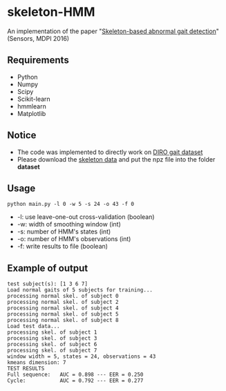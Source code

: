 # skeleton-HMM
An implementation of the paper "[Skeleton-based abnormal gait detection](http://www.mdpi.com/1424-8220/16/11/1792)" (Sensors, MDPI 2016)

## Requirements
* Python
* Numpy
* Scipy
* Scikit-learn
* hmmlearn
* Matplotlib

## Notice
* The code was implemented to directly work on [DIRO gait dataset](http://www-labs.iro.umontreal.ca/~labimage/GaitDataset/)
* Please download the [skeleton data](http://www.iro.umontreal.ca/~labimage/GaitDataset/skeletons.zip) and put the npz file into the folder **dataset**

## Usage
```python main.py -l 0 -w 5 -s 24 -o 43 -f 0```
* -l: use leave-one-out cross-validation (boolean)
* -w: width of smoothing window (int)
* -s: number of HMM's states (int)
* -o: number of HMM's observations (int)
* -f: write results to file (boolean)

## Example of output
```
test subject(s): [1 3 6 7]
Load normal gaits of 5 subjects for training...
processing normal skel. of subject 0
processing normal skel. of subject 2
processing normal skel. of subject 4
processing normal skel. of subject 5
processing normal skel. of subject 8
Load test data...
processing skel. of subject 1
processing skel. of subject 3
processing skel. of subject 6
processing skel. of subject 7
window width = 5, states = 24, observations = 43
kmeans dimension: 7
TEST RESULTS
Full sequence:   AUC = 0.898 --- EER = 0.250
Cycle:           AUC = 0.792 --- EER = 0.277
```
